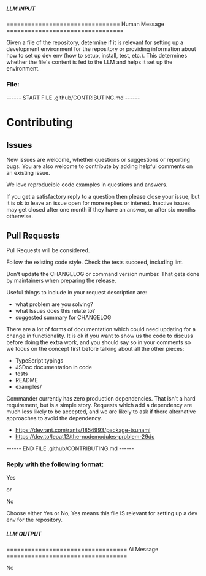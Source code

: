 ##### LLM INPUT #####
================================ Human Message =================================

Given a file of the repository, determine if it is relevant for setting up a development environment for the repository or providing information about how to set up dev env (how to setup, install, test, etc.). This determines whether the file's content is fed to the LLM and helps it set up the environment.

### File:
------ START FILE .github/CONTRIBUTING.md ------
# Contributing

## Issues

New issues are welcome, whether questions or suggestions or reporting bugs.
You are also welcome to contribute by adding helpful comments on an existing issue.

We love reproducible code examples in questions and answers.

If you get a satisfactory reply to a question then please close your issue, but it is ok to leave an issue open for more replies or interest. Inactive issues may get closed after one month if they have an answer,
or after six months otherwise.

## Pull Requests

Pull Requests will be considered.

Follow the existing code style. Check the tests succeed, including lint.

Don't update the CHANGELOG or command version number. That gets done by maintainers when preparing the release.

Useful things to include in your request description are:

- what problem are you solving?
- what Issues does this relate to?
- suggested summary for CHANGELOG

There are a lot of forms of documentation which could need updating for a change in functionality. It
is ok if you want to show us the code to discuss before doing the extra work, and
you should say so in your comments so we focus on the concept first before talking about all the other pieces:

- TypeScript typings
- JSDoc documentation in code
- tests
- README
- examples/

Commander currently has zero production dependencies. That isn't a hard requirement, but is a simple story. Requests which add a dependency are much less likely to be accepted, and we are likely to ask if there alternative approaches to avoid the dependency.

- <https://devrant.com/rants/1854993/package-tsunami>
- <https://dev.to/leoat12/the-nodemodules-problem-29dc>

------ END FILE .github/CONTRIBUTING.md ------

### Reply with the following format:

<rel>Yes</rel>

or

<rel>No</rel>

Choose either Yes or No, Yes means this file IS relevant for setting up a dev env for the repository.

##### LLM OUTPUT #####
================================== Ai Message ==================================

<rel>No</rel>